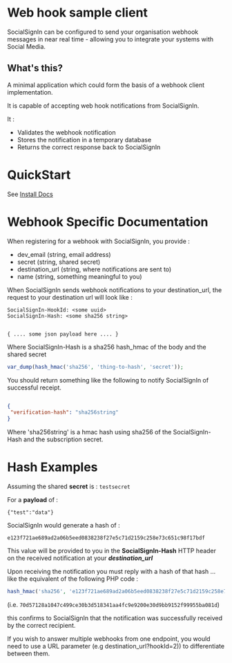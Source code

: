 # Web hook sample client

SocialSignIn can be configured to send your organisation webhook messages in near real time - allowing you to integrate your systems with Social Media.

## What's this?

A minimal application which could form the basis of a webhook client implementation. 

It is capable of accepting web hook notifications from SocialSignIn.

It :

 * Validates the webhook notification 
 * Stores the notification in a temporary database
 * Returns the correct response back to SocialSignIn
 

# QuickStart 

See [Install Docs](install.md)

# Webhook Specific Documentation 

When registering for a webhook with SocialSignIn, you provide :

  * dev\_email (string, email address)
  * secret (string, shared secret)
  * destination\_url (string, where notifications are sent to)
  * name (string, something meaningful to you)
 
 When SocialSignIn sends webhook notifications to your destination\_url, the request to your destination url will look like :
 
 ```
SocialSignIn-HookId: <some uuid>
SocialSignIn-Hash: <some sha256 string>
  
  
{ .... some json payload here .... }
```

Where SocialSignIn-Hash is a sha256 hash\_hmac of the body and the shared secret

```php
var_dump(hash_hmac('sha256', 'thing-to-hash', 'secret'));
```

You should return something like the following to notify SocialSignIn of successful receipt.


```json

{
 "verification-hash": "sha256string"
}
```

Where 'sha256string' is a hmac hash using sha256 of the SocialSignIn-Hash and the subscription secret.


# Hash Examples

Assuming the shared **secret** is : ```testsecret```
 
For a **payload** of :

```{"test":"data"}```

SocialSignIn would generate a hash of :

```e123f721ae689ad2a06b5eed0838238f27e5c71d2159c258e73c651c98f17bdf```


This value will be provided to you in the **SocialSignIn-Hash** HTTP header on the received notification at your ***destination_url***


Upon receiving the notification you must reply with a hash of that hash ... like the equivalent of the following PHP code :

```php 
hash_hmac('sha256', 'e123f721ae689ad2a06b5eed0838238f27e5c71d2159c258e73c651c98f17bdf', 'testsecret' );
```

(i.e. ```70d57128a1047c499ce30b3d518341aa4fc9e9200e30d9bb9152f99955ba081d```)


this confirms to SocialSignIn that the notification was successfully received by the correct recipient.


If you wish to answer multiple webhooks from one endpoint, you would need to use a URL parameter (e.g destination_url?hookId=2)) to differentiate between them.
